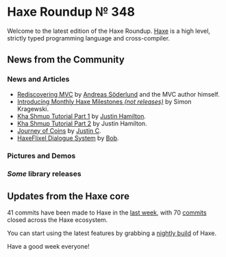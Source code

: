[_template]: ../templates/roundup.html
[date]: / "2015-12-08 13:23:00"
[modified]: / "2015-12-08 15:30:00"
[published]: / "2015-12-08 15:30:00"
[“”]: a ""
# Haxe Roundup № 348

Welcome to the latest edition of the Haxe Roundup. [Haxe]
is a high level, strictly typed programming language and cross-compiler.
	
## News from the Community

### News and Articles

- [Rediscovering MVC][l1] by [Andreas Söderlund][tw1] and the MVC author himself.
- [Introducing Monthly Haxe Milestones _(not releases)_][l2] by Simon Kragewski.
- [Kha Shmup Tutorial Part 1][l3] by [Justin Hamilton][tw2].
- [Kha Shmup Tutorial Part 2][l4] by Justin Hamilton.
- [Journey of Coins][l5] by [Justin C][tw3].
- [HaxeFlixel Dialogue System][l6] by [Bob][tw4].

### Pictures and Demos



### _Some_ library releases



## Updates from the Haxe core

41 commits have been made to Haxe in the [last week], with 
70 [commits] closed across the Haxe ecosystem.



You can start using the latest features by grabbing a [nightly build] of Haxe.

Have a good week everyone!

[Haxe]: http://haxe.org/?utm_source=haxe.io "Haxe.org"
[nightly build]: http://build.haxe.org "Nightly Haxe Build"
[last week]: https://github.com/issues?utf8=%E2%9C%93&q=closed%3A2015-12-07..2015-12-14+org%3Ahaxefoundation+is%3Aclosed+ "Haxe Compiler commits from the last week"
[commits]: https://github.com/issues?utf8=%E2%9C%93&q=org%3Ahaxefoundation+org%3Aopenfl+org%3Asnowkit+org%3AKTXSoftware+org%3Ahaxeflixel+org%3Ahaxepunk+org%3Anmehost+is%3Aclosed+closed%3A2015-12-07..2015-12-14+ "Commits closed across the Haxe ecosystem"

[tw4]: https://twitter.com/blubberquark "@blubberquark"
[tw3]: https://twitter.com/JuiceBoos "@JuiceBoos"
[tw2]: https://twitter.com/jamiltron "@jamiltron"
[tw1]: https://twitter.com/thedciguy "@thedciguy"
	
[l6]: http://blubberquark.tumblr.com/post/134929010520/haxeflixel-dialogue-system-ready-for-ludum-dare "HaxeFlixel dialogue system"
[l5]: http://juiceboxdevblog.blogspot.co.uk/2015/12/journey-of-coins.html "Journey of Coins"
[l4]: http://jamiltron.com/2015/12/KhaShmup-Tutorial-Part-2/ "Kha Shmup Tutorial Part 2"
[l3]: http://jamiltron.com/2015/12/KhaShmup-Tutorial-Part-1/ "Kha Shmup Tutorial Part 1"
[l2]: https://groups.google.com/forum/#!msg/haxedev/xiERjJsbo9U/nSniyOlPAQAJ "Introducing Monthly Milestones, not releases"
[l1]: https://groups.google.com/forum/#!msg/haxelang/Ilng2R6SHZg/_rrZ7hxhCgAJ "Rediscovering MVC"